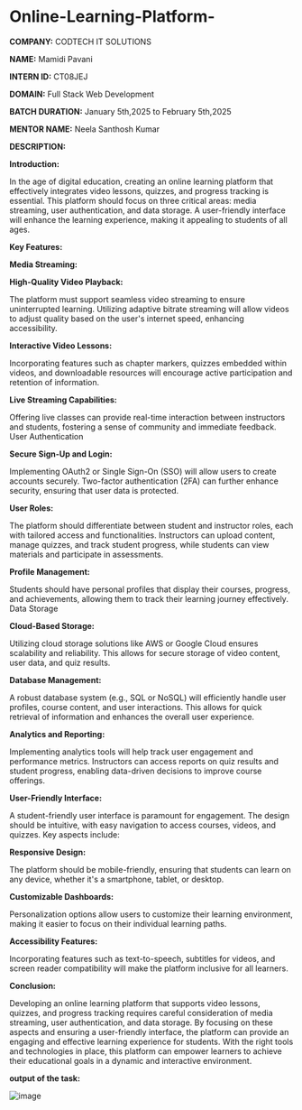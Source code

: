 # Online-Learning-Platform-

**COMPANY:** CODTECH IT SOLUTIONS

**NAME:** Mamidi Pavani

**INTERN ID:** CT08JEJ

**DOMAIN:** Full Stack Web Development

**BATCH DURATION:** January 5th,2025 to February 5th,2025

**MENTOR NAME:** Neela Santhosh Kumar

**DESCRIPTION:**

**Introduction:**

In the age of digital education, creating an online learning platform that effectively integrates video lessons, quizzes, and progress tracking is essential. This platform should focus on three critical areas: media streaming, user authentication, and data storage. A user-friendly interface will enhance the learning experience, making it appealing to students of all ages.

**Key Features:**

**Media Streaming:**

**High-Quality Video Playback:**

The platform must support seamless video streaming to ensure uninterrupted learning. Utilizing adaptive bitrate streaming will allow videos to adjust quality based on the user's internet speed, enhancing accessibility.

**Interactive Video Lessons:**

Incorporating features such as chapter markers, quizzes embedded within videos, and downloadable resources will encourage active participation and retention of information.

**Live Streaming Capabilities:**

Offering live classes can provide real-time interaction between instructors and students, fostering a sense of community and immediate feedback.
User Authentication

**Secure Sign-Up and Login:**

Implementing OAuth2 or Single Sign-On (SSO) will allow users to create accounts securely. Two-factor authentication (2FA) can further enhance security, ensuring that user data is protected.

**User Roles:**

The platform should differentiate between student and instructor roles, each with tailored access and functionalities. Instructors can upload content, manage quizzes, and track student progress, while students can view materials and participate in assessments.

**Profile Management:**

Students should have personal profiles that display their courses, progress, and achievements, allowing them to track their learning journey effectively.
Data Storage

**Cloud-Based Storage:**

Utilizing cloud storage solutions like AWS or Google Cloud ensures scalability and reliability. This allows for secure storage of video content, user data, and quiz results.

**Database Management:**

A robust database system (e.g., SQL or NoSQL) will efficiently handle user profiles, course content, and user interactions. This allows for quick retrieval of information and enhances the overall user experience.

**Analytics and Reporting:**

Implementing analytics tools will help track user engagement and performance metrics. Instructors can access reports on quiz results and student progress, enabling data-driven decisions to improve course offerings.

**User-Friendly Interface:**

A student-friendly user interface is paramount for engagement. The design should be intuitive, with easy navigation to access courses, videos, and quizzes. Key aspects include:

**Responsive Design:**

The platform should be mobile-friendly, ensuring that students can learn on any device, whether it's a smartphone, tablet, or desktop.

**Customizable Dashboards:**

Personalization options allow users to customize their learning environment, making it easier to focus on their individual learning paths.

**Accessibility Features:**

Incorporating features such as text-to-speech, subtitles for videos, and screen reader compatibility will make the platform inclusive for all learners.

**Conclusion:**

Developing an online learning platform that supports video lessons, quizzes, and progress tracking requires careful consideration of media streaming, user authentication, and data storage. By focusing on these aspects and ensuring a user-friendly interface, the platform can provide an engaging and effective learning experience for students. With the right tools and technologies in place, this platform can empower learners to achieve their educational goals in a dynamic and interactive environment.

**output of the task:**

![image](https://github.com/user-attachments/assets/e1604414-bc83-449f-9416-36ca8a2af670)

